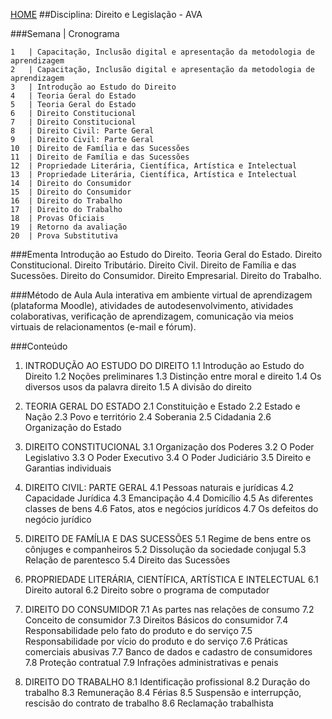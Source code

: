 [HOME](https://github.COM/Webschool-io/Ensino-Superior-de-Informatica-GRATUITO) 
##Disciplina: Direito e Legislação - AVA

###Semana | Cronograma
```
1	| Capacitação, Inclusão digital e apresentação da metodologia de aprendizagem
2	| Capacitação, Inclusão digital e apresentação da metodologia de aprendizagem
3	| Introdução ao Estudo do Direito
4	| Teoria Geral do Estado
5	| Teoria Geral do Estado
6	| Direito Constitucional
7	| Direito Constitucional
8	| Direito Civil: Parte Geral
9	| Direito Civil: Parte Geral
10	| Direito de Família e das Sucessões
11	| Direito de Família e das Sucessões
12	| Propriedade Literária, Científica, Artística e Intelectual
13	| Propriedade Literária, Científica, Artística e Intelectual
14	| Direito do Consumidor
15	| Direito do Consumidor
16	| Direito do Trabalho
17	| Direito do Trabalho
18	| Provas Oficiais
19	| Retorno da avaliação
20	| Prova Substitutiva

```
###Ementa
Introdução ao Estudo do Direito. Teoria Geral do Estado. Direito Constitucional. Direito Tributário. Direito Civil. Direito de Família e das Sucessões. Direito do Consumidor. Direito Empresarial. Direito do Trabalho.

###Método de Aula
Aula interativa em ambiente virtual de aprendizagem (plataforma Moodle), atividades de autodesenvolvimento, atividades colaborativas, verificação de aprendizagem, comunicação via meios virtuais de relacionamentos (e-mail e fórum).

###Conteúdo
1. INTRODUÇÃO AO ESTUDO DO DIREITO
1.1 Introdução ao Estudo do Direito
1.2 Noções preliminares
1.3 Distinção entre moral e direito
1.4 Os diversos usos da palavra direito
1.5 A divisão do direito

2. TEORIA GERAL DO ESTADO
2.1 Constituição e Estado
2.2 Estado e Nação
2.3 Povo e território
2.4 Soberania
2.5 Cidadania
2.6 Organização do Estado

3. DIREITO CONSTITUCIONAL
3.1 Organização dos Poderes
3.2 O Poder Legislativo 
3.3 O Poder Executivo 
3.4 O Poder Judiciário 
3.5 Direito e Garantias individuais

4. DIREITO CIVIL: PARTE GERAL
4.1 Pessoas naturais e jurídicas
4.2 Capacidade Jurídica
4.3 Emancipação
4.4 Domicílio
4.5 As diferentes classes de bens
4.6 Fatos, atos e negócios jurídicos
4.7 Os defeitos do negócio jurídico

5. DIREITO DE FAMÍLIA E DAS SUCESSÕES
5.1 Regime de bens entre os cônjuges e companheiros
5.2 Dissolução da sociedade conjugal 
5.3 Relação de parentesco
5.4 Direito das Sucessões

6. PROPRIEDADE LITERÁRIA, CIENTÍFICA, ARTÍSTICA E INTELECTUAL
6.1 Direito autoral
6.2 Direito sobre o programa de computador

7. DIREITO DO CONSUMIDOR
7.1 As partes nas relações de consumo
7.2 Conceito de consumidor
7.3 Direitos Básicos do consumidor
7.4 Responsabilidade pelo fato do produto e do serviço
7.5 Responsabilidade por vício do produto e do serviço
7.6 Práticas comerciais abusivas
7.7 Banco de dados e cadastro de consumidores
7.8 Proteção contratual
7.9 Infrações administrativas e penais

8. DIREITO DO TRABALHO
8.1 Identificação profissional
8.2 Duração do trabalho
8.3 Remuneração
8.4 Férias
8.5 Suspensão e interrupção, rescisão do contrato de trabalho
8.6 Reclamação trabalhista